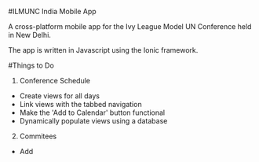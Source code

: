 #ILMUNC India Mobile App

A cross-platform mobile app for the Ivy League Model UN Conference held in New Delhi.

The app is written in Javascript using the Ionic framework. 

#Things to Do

1. Conference Schedule
* Create views for all days
* Link views with the tabbed navigation
* Make the 'Add to Calendar' button functional
* Dynamically populate views using a database

2. Commitees
* Add 